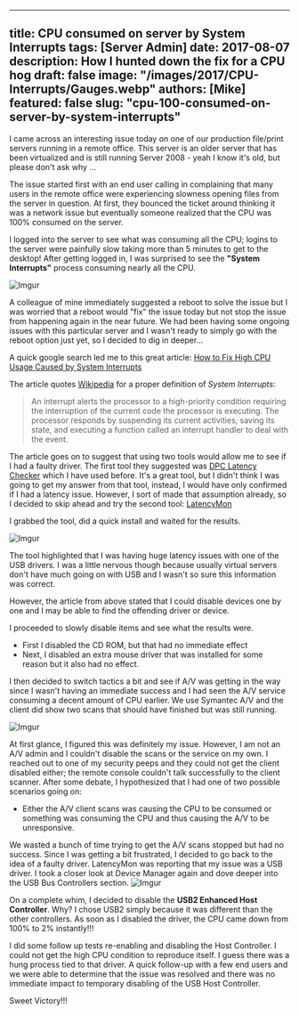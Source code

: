 ---
title: CPU consumed on server by System Interrupts
tags: [Server Admin]
date: 2017-08-07
description: How I hunted down the fix for a CPU hog
draft: false
image: "/images/2017/CPU-Interrupts/Gauges.webp"
authors: [Mike]
featured: false
slug: "cpu-100-consumed-on-server-by-system-interrupts"
----

I came across an interesting issue today on one of our production file/print servers running in a remote office. This server is an older server that has been virtualized and is still running Server 2008 - yeah I know it's old, but please don't ask why ...

The issue started first with an end user calling in complaining that many users in the remote office were experiencing slowness opening files from the server in question. At first, they bounced the ticket around thinking it was a network issue but eventually someone realized that the CPU was 100% consumed on the server.

I logged into the server to see what was consuming all the CPU; logins to the server were painfully slow taking more than 5 minutes to get to the desktop! After getting logged in, I was surprised to see the **"System Interrupts"** process consuming nearly all the CPU.

![Imgur](https://i.imgur.com/BX6AznN.png)

A colleague of mine immediately suggested a reboot to solve the issue but I was worried that a reboot would "fix" the issue today but not stop the issue from happening again in the near future. We had been having some ongoing issues with this particular server and I wasn't ready to simply go with the reboot option just yet, so I decided to dig in deeper...

A quick google search led me to this great article:
[How to Fix High CPU Usage Caused by System Interrupts](https://www.makeuseof.com/tag/fix-high-cpu-usage-caused-system-interrupts/)

The article quotes [Wikipedia](https://en.wikipedia.org/wiki/Interrupt) for a proper definition of *System Interrupts*:
> An interrupt alerts the processor to a high-priority condition requiring the interruption of the current code the processor is executing. The processor responds by suspending its current activities, saving its state, and executing a function called an interrupt handler to deal with the event.

The article goes on to suggest that using two tools would allow me to see if I had a faulty driver. The first tool they suggested was [DPC Latency Checker](https://www.softpedia.com/get/System/System-Info/DPC-Latency-Checker.shtml) which I have used before. It's a great tool, but I didn't think I was going to get my answer from that tool, instead, I would have only confirmed if I had a latency issue. However, I sort of made that assumption already, so I decided to skip ahead and try the second tool: [LatencyMon](https://www.resplendence.com/downloads)

I grabbed the tool, did a quick install and waited for the results.

![Imgur](https://i.imgur.com/tpat7Xu.png)

The tool highlighted that I was having huge latency issues with one of the USB drivers. I was a little nervous though because usually virtual servers don't have much going on with USB and I wasn't so sure this information was correct.

However, the article from above stated that I could disable devices one by one and I may be able to find the offending driver or device.

I proceeded to slowly disable items and see what the results were.

- First I disabled the CD ROM, but that had no immediate effect
- Next, I disabled an extra mouse driver that was installed for some reason but it also had no effect.

I then decided to switch tactics a bit and see if A/V was getting in the way since I wasn't having an immediate success and I had seen the A/V service consuming a decent amount of CPU earlier. We use Symantec A/V and the client did show two scans that should have finished but was still running.

![Imgur](https://i.imgur.com/N9tIlIT.png)

At first glance, I figured this was definitely my issue. However, I am not an A/V admin and I couldn't disable the scans or the service on my own. I reached out to one of my security peeps and they could not get the client disabled either; the remote console couldn't talk successfully to the client scanner. After some debate, I hypothesized that I had one of two possible scenarios going on:

- Either the A/V client scans was causing the CPU to be consumed or something was consuming the CPU and thus causing the A/V to be unresponsive.

We wasted a bunch of time trying to get the A/V scans stopped but had no success. Since I was getting a bit frustrated, I decided to go back to the idea of a faulty driver. LatencyMon was reporting that my issue was a USB driver. I took a closer look at Device Manager again and dove deeper into the USB Bus Controllers section.
![Imgur](https://i.imgur.com/qNv3DGF.png)

On a complete whim, I decided to disable the **USB2 Enhanced Host Controller**. Why? I chose USB2 simply because it was different than the other controllers. As soon as I disabled the driver, the CPU came down from 100% to 2% instantly!!!

I did some follow up tests re-enabling and disabling the Host Controller. I could not get the high CPU condition to reproduce itself. I guess there was a hung process tied to that driver. A quick follow-up with a few end users and we were able to determine that the issue was resolved and there was no immediate impact to temporary disabling of the USB Host Controller.

Sweet Victory!!!
